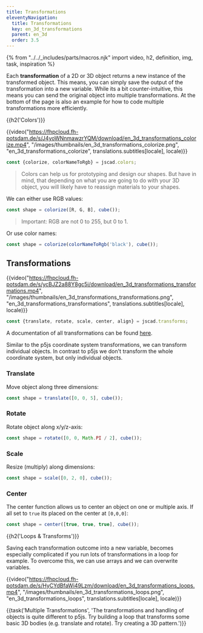 ```yaml
---
title: Transformations
eleventyNavigation:
  title: Transformations
  key: en_3d_transformations
  parent: en_3d
  order: 3.5
---
```


{% from "../../_includes/parts/macros.njk" import video, h2, definition, img, task, inspiration %}

Each **transformation** of a 2D or 3D object returns a new instance of the transformed object. This means, you can simply save the output of the transformation into a new variable. While its a bit counter-intuitive, this means you can send the original object into multiple transformations. At the bottom of the page is also an example for how to code multiple transformations more efficiently.

{{h2('Colors')}}

{{video("https://fhpcloud.fh-potsdam.de/s/J4yoWNnmawzrYQM/download/en_3d_transformations_colorize.mp4", "/images/thumbnails/en_3d_transformations_colorize.png", "en_3d_transformations_colorize", translations.subtitles[locale], locale)}}

<!--
de: https://fhpcloud.fh-potsdam.de/s/48gsXjqzbbLxGmz
en: https://fhpcloud.fh-potsdam.de/s/J4yoWNnmawzrYQM
-->

```js
const {colorize, colorNameToRgb} = jscad.colors;
```

> Colors can help us for prototyping and design our shapes. But have in mind, that depending on what you are going to do with your 3D object, you will likely have to reassign materials to your shapes.

We can either use RGB values:

```js
const shape = colorize([R, G, B], cube());
```

> Important: RGB are not 0 to 255, but 0 to 1.

Or use color names:

```js
const shape = colorize(colorNameToRgb('black'), cube());
```

## Transformations

{{video("https://fhpcloud.fh-potsdam.de/s/ycBJZ2a88Y8gc5i/download/en_3d_transformations_transformations.mp4", "/images/thumbnails/en_3d_transformations_transformations.png", "en_3d_transformations_transformations", translations.subtitles[locale], locale)}}

<!--
de: https://fhpcloud.fh-potsdam.de/s/QPkkPMNra3GcfJT
en: https://fhpcloud.fh-potsdam.de/s/ycBJZ2a88Y8gc5i
-->

```js
const {translate, rotate, scale, center, align} = jscad.transforms;
```


A documentation of all transformations can be found [here](https://openjscad.xyz/docs/module-modeling_transforms.html).

Similar to the p5js coordinate system transformations, we can transform individual objects. In contrast to p5js we don't transform the whole coordinate system, but only individual objects.

### Translate

Move object along three dimensions:

```js
const shape = translate([0, 0, 5], cube());
```

### Rotate

Rotate object along x/y/z-axis:

```js
const shape = rotate([0, 0, Math.PI / 2], cube());
```

### Scale

Resize (multiply) along dimensions:

```js
const shape = scale([0, 2, 0], cube());
```

### Center

The center function allows us to center an object on one or multiple axis. If all set to `true` its placed on the center at `[0,0,0]`:

```js
const shape = center([true, true, true], cube());
```

{{h2('Loops & Transforms')}}

Saving each transformation outcome into a new variable, becomes especially complicated if you run lots of transformations in a loop for example. To overcome this, we can use arrays and we can overwrite variables.

{{video("https://fhpcloud.fh-potsdam.de/s/HyCYdBfaWi49Lzm/download/en_3d_transformations_loops.mp4", "/images/thumbnails/en_3d_transformations_loops.png", "en_3d_transformations_loops", translations.subtitles[locale], locale)}}

<!--
de: https://fhpcloud.fh-potsdam.de/s/3gpzE9x3CiHFySf
en: https://fhpcloud.fh-potsdam.de/s/HyCYdBfaWi49Lzm
-->

{{task('Multiple Transformations', 'The transformations and handling of objects is quite different to p5js. Try building a loop that transforms some basic 3D bodies (e.g. translate and rotate). Try creating a 3D pattern.')}}